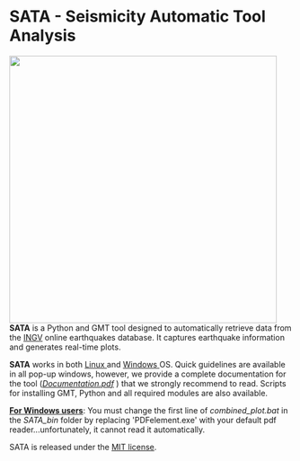 # SATA - Seismicity Automatic Tool Analysis

<img title="" src="https://user-images.githubusercontent.com/129282947/251184228-98670d1e-78c6-48de-b595-943ac55a2a62.jpg" alt="" width="476" data-align="center">**SATA** is a Python and GMT tool designed to automatically retrieve data from the [INGV]([http://terremoti.ingv.it/](http://terremoti.ingv.it/)) online earthquakes database. It captures earthquake information and generates real-time plots. 

**SATA** works in both <u>Linux </u>and <u>Windows </u>OS. Quick guidelines are available in all pop-up windows, however, we provide a complete documentation for the tool ([*Documentation.pdf*](Documentation.pdf) ) that we strongly recommend to read. Scripts for installing GMT, Python and all required modules are also available.

**<u>For Windows users</u>**: You must change the first line of *combined_plot.bat* in the *SATA_bin* folder by replacing 'PDFelement.exe' with your default pdf reader...unfortunately, it cannot read it automatically.

SATA is released under the  [MIT license](LICENSE).

